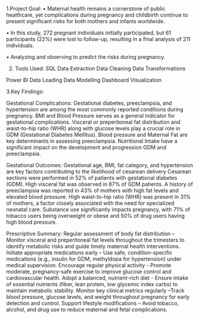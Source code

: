 1.Project Goal:
•	Maternal health remains a cornerstone of public healthcare, yet complications during pregnancy and childbirth continue to present significant risks for both mothers and infants worldwide.

•	In this study, 272 pregnant individuals initially participated, but 61 participants (22%) were lost to follow-up, resulting in a final analysis of 211 individuals.

•	Analyzing and observing to predict the risks during pregnancy.

2. Tools Used:
  SQL
      Data Extraction
      Data Cleaning
      Data Transformations

 Power BI
        Data Loading
        Data Modelling
        Dashboard Visualization 
     
3.Key Findings:  

Gestational Complications: 
Gestational diabetes, preeclampsia, and hypertension are among the most commonly reported conditions during pregnancy.
BMI and Blood Pressure serves as a general indicator for gestational complications.
Visceral or preperitoneal fat distribution and waist-to-hip ratio (WHR) along with glucose levels play a crucial role in GDM (Gestational Diabetes Mellitus).
Blood pressure and Maternal Fat are key determinants in assessing preeclampsia.
Nutritional Intake have a significant impact on the development and progression GDM and preeclampsia.

Gestational Outcomes:
Gestational age, BMI, fat category, and hypertension are key factors contributing to the likelihood of cesarean delivery
Cesarean sections were performed in 52% of patients with gestational diabetes (GDM).
High visceral fat was observed in 87% of GDM patients.
A history of preeclampsia was reported in 43% of mothers with high fat levels and elevated blood pressure.
High waist-to-hip ratio (WHR) was present in 31% of mothers, a factor closely associated with the need for specialized neonatal care.
Substance use significantly impacts pregnancy, with 71% of tobacco users being overweight or obese and 50% of drug users having high blood pressure.

Prescriptive Summary:
Regular assessment of body fat distribution – Monitor visceral and preperitoneal fat levels throughout the trimesters to identify metabolic risks and guide timely maternal health interventions.  
Initiate appropriate medications early – Use safe, condition-specific medications (e.g., insulin for GDM, methyldopa for hypertension) under medical supervision.
Encourage regular physical activity - Promote moderate, pregnancy-safe exercise to improve glucose control and cardiovascular health.
Adopt a balanced, nutrient-rich diet - Ensure intake of essential nutrients (fiber, lean protein, low glycemic index carbs) to maintain metabolic stability.
Monitor key clinical metrics regularly –Track blood pressure, glucose levels, and weight throughout pregnancy for early detection and control.
Support lifestyle modifications – Avoid tobacco, alcohol, and drug use to reduce maternal and fetal complications.
